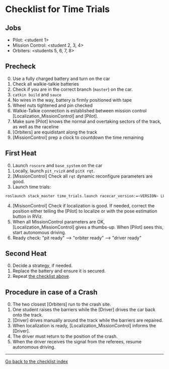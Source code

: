 # Checklist for Time Trials

## Jobs

- Pilot: <student 1>
- Mission Control: <student 2, 3, 4>
- Orbiters: <students 5, 6, 7, 8>

## Precheck
0. Use a fully charged battery and turn on the car
1. Check all walkie-talkie batteries
2. Check if you are in the correct branch (`master`) on the car.
3. `catkin build` and `sauce`
4. No wires in the way, battery is firmly positioned with tape
5. Wheel nuts tightened and pin checked
6. Walkie-Talkie connection is established between mission control [Localization_MissionControl] and [Pilot].
7. Make sure [Pilot] knows the normal and overtaking sectors of the track, as well as the raceline
8. [Orbiters] are equidistant along the track
9. [MissionControl] prep a clock to countdown the time remaining

## First Heat
0. Launch `roscore` and `base_system` on the car
1. Locally, launch `pit_rvizX` and `pitX rqt`.
2. [MissionControl] Check all `rqt` dynamic reconfigure parameters are good.
3. Launch time trials:  

  ```bash
  roslaunch stack_master time_trials.launch racecar_version:=<VERSION> LU_table:=<LU_table_name>
  ```
4. [MisisonControl] Check if localization is good. If needed, correct the position either telling the [Pilot] to localize or with the pose estimation button in RViz.
5. When all MissionControl parameters are OK, [Localization_MissionControl] gives a thumbs-up. When [Pilot] sees this, start autonomous driving.
6. Ready check: "pit ready" --> "orbiter ready" --> "driver ready"

## Second Heat
0. Decide a strategy, if needed.
1. Replace the battery and ensure it is secured.
2. Repeat [the checklist above](#first-heat).

## Procedure in case of a Crash

0. The two closest [Orbiters] run to the crash site.
1. One student raises the barriers while the [Driver] drives the car back onto the track.
2. [Driver] drives manually around the track while the barriers are repaired.
3. When localization is ready, [Localization_MissionControl] informs the [Driver].
4. The driver must return to the position of the crash.
5. When the driver receives the signal from the referees, resume autonomous driving. 

---
[Go back to the checklist index](./README.md)